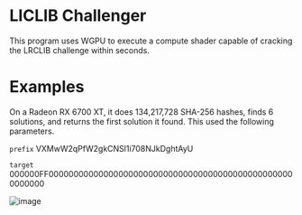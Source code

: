 # LICLIB Challenger

This program uses WGPU to execute a compute shader capable of cracking the LRCLIB challenge within seconds.

# Examples
On a Radeon RX 6700 XT, it does 134,217,728 SHA-256 hashes, finds 6 solutions, and returns the first solution it found.
This used the following parameters. 

`prefix` VXMwW2qPfW2gkCNSl1i708NJkDghtAyU

`target` 000000FF00000000000000000000000000000000000000000000000000000000

![image](https://github.com/user-attachments/assets/a7c56c0e-f963-4325-b0ce-76fb641faff1)
